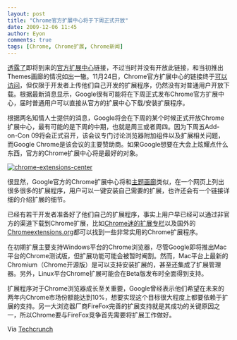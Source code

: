 ```yaml
---
layout: post
title: "Chrome官方扩展中心将于下周正式开放"
date: 2009-12-06 11:45
author: Eyon
comments: true
tags: [Chrome, Chrome扩展, Chrome新闻]
---
```

[透露了](http://www.chromi.org/archives/1847)即将到来的[官方扩展中心](https://chrome.google.com/extensions)链接，不过当时并没有开放此链接，和当初推出Themes画廊的情况如出一辙。11月24日，Chrome官方扩展中心的链接终于[可以访问](http://www.chromi.org/archives/2167)，但仅限于开发者上传他们自己开发的扩展程序，仍然没有对普通用户开放下载。根据最新消息显示，Google很有可能将在下周正式发布Chrome官方扩展中心，届时普通用户可以直接从官方的扩展中心下载/安装扩展程序。

根据两名知情人士提供的消息，Google将会在下周的某个时候正式开放Chrome扩展中心，最有可能的是下周的中期，也就是周三或者周四。因为下周五Add-on-Con 09将会正式召开，该会议专门讨论浏览器附加组件以及扩展相关问题，而Google Chrome是该会议的主要赞助商。如果Google想要在大会上炫耀点什么东西，官方的Chrome扩展中心将是最好的对象。

<a href="http://img.chromi.org/2009/11/chrome-extensions-center.jpg">![chrome-extensions-center](http://img.chromi.org/2009/11/chrome-extensions-center-550x385.jpg "chrome-extensions-center")</a>

很显然，Google官方的Chrome扩展中心将和[主题画廊](https://tools.google.com/chrome/intl/zh-CN/themes/index.html)类似，在一个网页上列出很多很多的扩展程序，用户可以一键安装自己需要的扩展，也许还会有一个链接详细的介绍扩展的细节。

已经有若干开发者准备好了他们自己的扩展程序，事实上用户早已经可以通过非官方的渠道下载到Chrome扩展，比如[Chrome迷的扩展专栏](http://www.chromi.org/archives/category/chrome-extensions)以及国外的[Chromeextensions.org](http://www.chromeextensions.org)都可以找到一些非常实用的Chrome扩展程序。<!--more-->

在初期扩展主要支持Windows平台的Chrome浏览器，尽管Google即将推出Mac平台的Chrome测试版，但扩展功能可能会被暂时阉割。然而，Mac平台上最新的Chromium（Chrome开源版）是可以支持安装扩展的，甚至还集成了扩展管理器。另外，Linux平台Chrome扩展可能会在Beta版发布时全面得到支持。

扩展程序对于Chrome浏览器成长至关重要，Google曾经表示他们希望在未来的两年内Chrome市场份额能达到10%，想要实现这个目标很大程度上都要依赖于扩展的支持。另一大浏览器厂商FireFox完善的扩展支持就是其成功的关键原因之一，所以Chrome要与FireFox竞争首先需要将扩展工作做好。

Via [Techcrunch](http://www.techcrunch.com/2009/12/05/chrome-extensions-gallery/)
